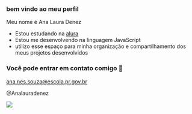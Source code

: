 ### bem vindo ao meu perfil

Meu nome é Ana Laura Denez

- Estou estudando na [alura](https://www.alura.com.br)
- Estou me desenvolvendo na linguagem JavaScript
- utilizo esse espaço para minha organização e compartilhamento dos meus projetos desenvolvidos

### Você pode entrar em contato comigo 📧

ana.nes.souza@escola.pr.gov.br

@Analauradenez

![](https://media1.tenor.com/m/7zghNYrwGgAAAAAC/kermit-the.gif
)
